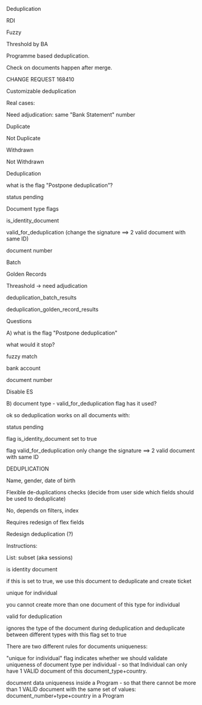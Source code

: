 Deduplication 

 
 

 
 

RDI 

Fuzzy 

Threshold by BA 

 
 

 
 

Programme based deduplication. 

 
 

 
 

Check on documents happen after merge. 

 
 

 
 

 
 

CHANGE REQUEST 168410 

 
 

Customizable deduplication 

 
 

 
 

Real cases: 

Need adjudication: same "Bank Statement" number 

 
 

 
 

Duplicate 

Not Duplicate 

Withdrawn 

 
 

 
 

Not Withdrawn 

 
 

 
 

 
 

Deduplication  

what is the flag "Postpone deduplication”? 

status pending  

Document type flags 

is_identity_document 

valid_for_deduplication (change the signature ==> 2 valid document with same ID) 

document number 

 
 

 
 

 
 

Batch 

 
 

Golden Records 

 
 

Threashold -> need adjudication 

 
 

deduplication_batch_results  

deduplication_golden_record_results  

 
 

 
 

Questions 

 
 

A) what is the flag "Postpone deduplication" 

what would it stop? 

fuzzy match 

bank account 

document number 

 
 

Disable ES 

 
 

 
 

B) document type - valid_for_deduplication flag has it used? 

 
 

 
 

ok so deduplication works on all documents with: 

status pending  

flag is_identity_document set to true 

 
 

 
 

flag valid_for_deduplication only change the signature ==> 2 valid document with same ID 

 
 

 
 

 
 

DEDUPLICATION 

Name, gender, date of birth 

 
 

  

Flexible de-duplications checks (decide from user side which fields should be used to deduplicate) 

No, depends on filters, index 

Requires redesign of flex fields 

Redesign deduplication (?) 

 
 

 
 

Instructions: 

List: subset (aka sessions) 

 
 

 
 

 
 

 
 

is identity document 

if this is set to true, we use this document to deduplicate and create ticket 

 
 

unique for individual 

you cannot create more than one document of this type for individual 

 
 

valid for deduplication 

ignores the type of the document during deduplication and deduplicate between different types with this flag set to true 

 
 

 

There are two different rules for documents uniqueness: 

"unique for individual" flag indicates whether we should validate uniqueness of document type per individual - so that Individual can only have 1 VALID document of this document_type+country. 

document data uniqueness inside a Program - so that there cannot be more than 1 VALID document with the same set of values: document_number+type+country in a Program 

 